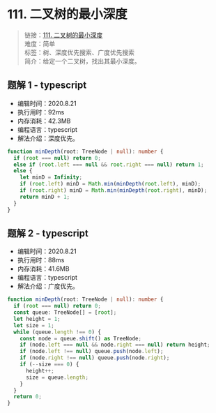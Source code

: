 # 111. 二叉树的最小深度

> 链接：[111. 二叉树的最小深度](https://leetcode-cn.com/problems/minimum-depth-of-binary-tree/)  
> 难度：简单  
> 标签：树、深度优先搜索、广度优先搜索  
> 简介：给定一个二叉树，找出其最小深度。

## 题解 1 - typescript

- 编辑时间：2020.8.21
- 执行用时：92ms
- 内存消耗：42.3MB
- 编程语言：typescript
- 解法介绍：深度优先。

```typescript
function minDepth(root: TreeNode | null): number {
  if (root === null) return 0;
  else if (root.left === null && root.right === null) return 1;
  else {
    let minD = Infinity;
    if (root.left) minD = Math.min(minDepth(root.left), minD);
    if (root.right) minD = Math.min(minDepth(root.right), minD);
    return minD + 1;
  }
}
```

## 题解 2 - typescript

- 编辑时间：2020.8.21
- 执行用时：88ms
- 内存消耗：41.6MB
- 编程语言：typescript
- 解法介绍：广度优先。

```typescript
function minDepth(root: TreeNode | null): number {
  if (root === null) return 0;
  const queue: TreeNode[] = [root];
  let height = 1;
  let size = 1;
  while (queue.length !== 0) {
    const node = queue.shift() as TreeNode;
    if (node.left === null && node.right === null) return height;
    if (node.left !== null) queue.push(node.left);
    if (node.right !== null) queue.push(node.right);
    if (--size === 0) {
      height++;
      size = queue.length;
    }
  }
  return 0;
}
```
